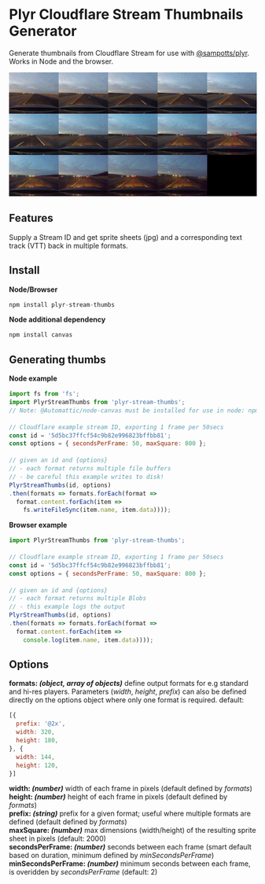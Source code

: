 # Plyr Cloudflare Stream Thumbnails Generator

Generate thumbnails from Cloudflare Stream for use with [@sampotts/plyr](https://github.com/sampotts/plyr). Works in Node and the browser.

![Plyr Stream Thumbs example output](https://github.com/theprojectsomething/plyr-stream-thumbs/blob/master/5d5bc37ffcf54c9b82e996823bffbb81-00001.jpg?raw=true)

## Features
Supply a Stream ID and get sprite sheets (jpg) and a corresponding text track (VTT) back in multiple formats.

## Install
**Node/Browser**
```js
npm install plyr-stream-thumbs
```
**Node additional dependency**
```js
npm install canvas
```

## Generating thumbs
**Node example**
```js
import fs from 'fs';
import PlyrStreamThumbs from 'plyr-stream-thumbs';
// Note: @Automattic/node-canvas must be installed for use in node: npm i canvas

// Cloudflare example stream ID, exporting 1 frame per 50secs
const id = '5d5bc37ffcf54c9b82e996823bffbb81';
const options = { secondsPerFrame: 50, maxSquare: 800 };

// given an id and {options}
// - each format returns multiple file buffers
// - be careful this example writes to disk!
PlyrStreamThumbs(id, options)
.then(formats => formats.forEach(format =>
  format.content.forEach(item =>
    fs.writeFileSync(item.name, item.data))));
```

**Browser example**
```js
import PlyrStreamThumbs from 'plyr-stream-thumbs';

// Cloudflare example stream ID, exporting 1 frame per 50secs
const id = '5d5bc37ffcf54c9b82e996823bffbb81';
const options = { secondsPerFrame: 50, maxSquare: 800 };

// given an id and {options}
// - each format returns multiple Blobs
// - this example logs the output
PlyrStreamThumbs(id, options)
.then(formats => formats.forEach(format =>
  format.content.forEach(item =>
    console.log(item.name, item.data))));
```

## Options

**formats: _(object, array of objects)_** define output formats for e.g standard and hi-res players. Parameters (*width*, *height*, *prefix*) can also be defined directly on the options object where only one format is required. default:  
```js
[{
  prefix: '@2x',
  width: 320,
  height: 180,
}, {
  width: 144,
  height: 120,
}]
```
**width: _(number)_** width of each frame in pixels (default defined by *formats*)  
**height: _(number)_** height of each frame in pixels (default defined by *formats*)  
**prefix: _(string)_** prefix for a given format; useful where multiple formats are defined (default defined by *formats*)  
**maxSquare: _(number)_** max dimensions (width/height) of the resulting sprite sheet in pixels (default: 2000)  
**secondsPerFrame: _(number)_** seconds between each frame (smart default based on duration, minimum defined by *minSecondsPerFrame*)  
**minSecondsPerFrame: _(number)_** minimum seconds between each frame, is overidden by *secondsPerFrame* (default: 2)
